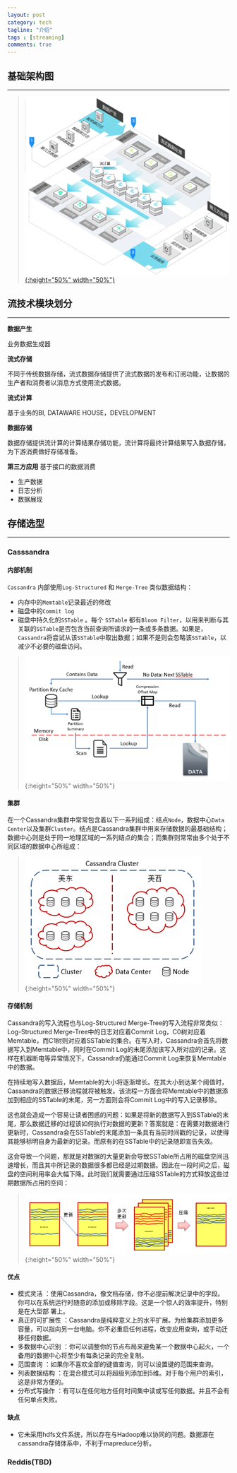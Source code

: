 ```yaml
---
layout: post
category: tech
tagline: "介绍"
tags : [streaming]
comments: true
---
```


## 基础架构图
---

> [![Stream Arch](/resources/images/2018/3/0-sc-Steam.jpg){:height="50%" width="50%"}](https://data.aliyun.com/product/sc) 


## 流技术模块划分
---
**数据产生**

业务数据生成器

**流式存储**

不同于传统数据存储，流式数据存储提供了流式数据的发布和订阅功能，让数据的生产者和消费者以消息方式使用流式数据。

**流式计算**

基于业务的BI, DATAWARE HOUSE，DEVELOPMENT

**数据存储**

数据存储提供流计算的计算结果存储功能，流计算将最终计算结果写入数据存储，为下游消费做好存储准备。


**第三方应用**
基于接口的数据消费
* 生产数据
* 日志分析
* 数据展现



## 存储选型
---
### Casssandra
#### 内部机制
`Cassandra` 内部使用`Log-Structured` 和 `Merge-Tree` 类似数据结构：
* 内存中的`Memtable`记录最近的修改
* 磁盘中的`Commit log`
* 磁盘中持久化的`SSTable` 。每个 `SSTable` 都有`Bloom Filter`，以用来判断与其关联的`SSTable`是否包含当前查询所请求的一条或多条数据。如果是，`Cassandra`将尝试从该`SSTable`中取出数据；如果不是则会忽略该`SSTable`，以减少不必要的磁盘访问。

> ![Stream Arch](/resources/images/2018/3/1-sc-Cassandra.png){:height="50%" width="50%"}

#### 集群
在一个Cassandra集群中常常包含着以下一系列组成：结点`Node`，数据中心`Data Center`以及集群`Cluster`。结点是Cassandra集群中用来存储数据的最基础结构；数据中心则是处于同一地理区域的一系列结点的集合；而集群则常常由多个处于不同区域的数据中心所组成：
> ![Stream Arch](/resources/images/2018/3/2-sc-CassandraCluster.png){:height="50%" width="50%"}

#### 存储机制
Cassandra的写入流程也与Log-Structured Merge-Tree的写入流程非常类似：Log-Structured Merge-Tree中的日志对应着Commit Log，C0树对应着Memtable，而C1树则对应着SSTable的集合。在写入时，Cassandra会首先将数据写入到Memtable中，同时在Commit Log的末尾添加该写入所对应的记录。这样在机器断电等异常情况下，Cassandra仍能通过Commit Log来恢复Memtable中的数据。

在持续地写入数据后，Memtable的大小将逐渐增长。在其大小到达某个阈值时，Cassandra的数据迁移流程就将被触发。该流程一方面会将Memtable中的数据添加到相应的SSTable的末尾，另一方面则会将Commit Log中的写入记录移除。

这也就会造成一个容易让读者困惑的问题：如果是将新的数据写入到SSTable的末尾，那么数据迁移的过程该如何执行对数据的更新？答案就是：在需要对数据进行更新时，Cassandra会在SSTable的末尾添加一条具有当前时间戳的记录，以使得其能够标明自身为最新的记录。而原有的在SSTable中的记录随即宣告失效。

这会导致一个问题，那就是对数据的大量更新会导致SSTable所占用的磁盘空间迅速增长，而且其中所记录的数据很多都已经是过期数据。因此在一段时间之后，磁盘的空间利用率会大幅下降。此时我们就需要通过压缩SSTable的方式释放这些过期数据所占用的空间：

> ![Stream Arch](/resources/images/2018/3/3-sc-CassandraSSTCompress.png){:height="50%" width="50%"}

#### 优点
* 模式灵活 ：使用Cassandra，像文档存储，你不必提前解决记录中的字段。你可以在系统运行时随意的添加或移除字段。这是一个惊人的效率提升，特别是在大型部 署上。
* 真正的可扩展性 ：Cassandra是纯粹意义上的水平扩展。为给集群添加更多容量，可以指向另一台电脑。你不必重启任何进程，改变应用查询，或手动迁移任何数据。
* 多数据中心识别 ：你可以调整你的节点布局来避免某一个数据中心起火，一个备用的数据中心将至少有每条记录的完全复制。
* 范围查询 ：如果你不喜欢全部的键值查询，则可以设置键的范围来查询。
* 列表数据结构 ：在混合模式可以将超级列添加到5维。对于每个用户的索引，这是非常方便的。
* 分布式写操作 ：有可以在任何地方任何时间集中读或写任何数据。并且不会有任何单点失败。


#### 缺点
* 它未采用hdfs文件系统，所以存在与Hadoop难以协同的问题。数据源在cassandra存储体系中，不利于mapreduce分析。 

### Reddis(TBD)
